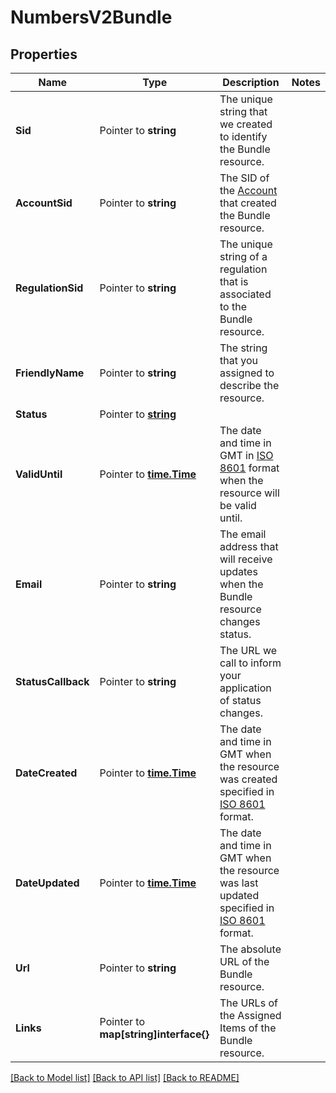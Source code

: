 # NumbersV2Bundle

## Properties

Name | Type | Description | Notes
------------ | ------------- | ------------- | -------------
**Sid** | Pointer to **string** | The unique string that we created to identify the Bundle resource. |
**AccountSid** | Pointer to **string** | The SID of the [Account](https://www.twilio.com/docs/iam/api/account) that created the Bundle resource. |
**RegulationSid** | Pointer to **string** | The unique string of a regulation that is associated to the Bundle resource. |
**FriendlyName** | Pointer to **string** | The string that you assigned to describe the resource. |
**Status** | Pointer to [**string**](BundleEnumStatus.md) |  |
**ValidUntil** | Pointer to [**time.Time**](time.Time.md) | The date and time in GMT in [ISO 8601](https://en.wikipedia.org/wiki/ISO_8601) format when the resource will be valid until. |
**Email** | Pointer to **string** | The email address that will receive updates when the Bundle resource changes status. |
**StatusCallback** | Pointer to **string** | The URL we call to inform your application of status changes. |
**DateCreated** | Pointer to [**time.Time**](time.Time.md) | The date and time in GMT when the resource was created specified in [ISO 8601](https://en.wikipedia.org/wiki/ISO_8601) format. |
**DateUpdated** | Pointer to [**time.Time**](time.Time.md) | The date and time in GMT when the resource was last updated specified in [ISO 8601](https://en.wikipedia.org/wiki/ISO_8601) format. |
**Url** | Pointer to **string** | The absolute URL of the Bundle resource. |
**Links** | Pointer to **map[string]interface{}** | The URLs of the Assigned Items of the Bundle resource. |

[[Back to Model list]](../README.md#documentation-for-models) [[Back to API list]](../README.md#documentation-for-api-endpoints) [[Back to README]](../README.md)


